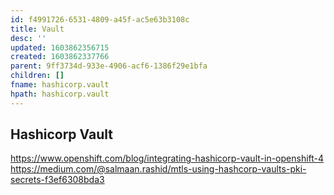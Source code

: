 ```yaml
---
id: f4991726-6531-4809-a45f-ac5e63b3108c
title: Vault
desc: ''
updated: 1603862356715
created: 1603862337766
parent: 9ff3734d-933e-4906-acf6-1386f29e1bfa
children: []
fname: hashicorp.vault
hpath: hashicorp.vault
---
```

## Hashicorp Vault

<https://www.openshift.com/blog/integrating-hashicorp-vault-in-openshift-4>
<https://medium.com/@salmaan.rashid/mtls-using-hashcorp-vaults-pki-secrets-f3ef6308bda3>

